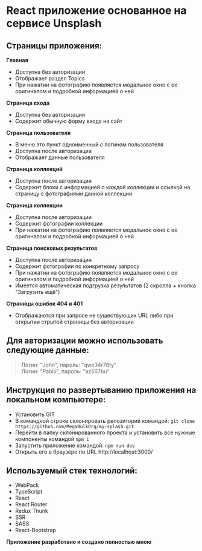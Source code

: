 # React приложение основанное на сервисе Unsplash

## Страницы приложения:

**Главная**

- Доступна без авторизации
- Отображает раздел Topics
- При нажатии на фотографию появляется модальное окно с ее оригиналом и подробной информацией о ней

**Страница входа**

- Доступна без авторизации
- Содержит обычную форму входа на сайт

**Страница пользователя**

- В меню это пункт одноименный с логином пользователя
- Доступна после авторизации
- Отображает данные пользователя

**Страница коллекций**

- Доступна после авторизации
- Содержит блоки с информацией о каждой коллекции и ссылкой на страницу с фотографиями данной коллекции

**Страница коллекции**

- Доступна после авторизации
- Содержит фотографии коллекции
- При нажатии на фотографию появляется модальное окно с ее оригиналом и подробной информацией о ней

**Страница поисковых результатов**

- Доступна после авторизации
- Содержит фотографии по конкретному запросу
- При нажатии на фотографию появляется модальное окно с ее оригиналом и подробной информацией о ней
- Имеется автоматическая подгрузка результатов (2 скролла + кнопка "Загрузить ещё")

**Страницы ошибок 404 и 401**

- Отображаются при запросе не существующих URL либо при открытии стрытой страницы без авторизации

## Для авторизации можно использовать следующие данные:
 
> Логин: "John", пароль: "qwe34r78ty"  
> Логин: "Pablo", пароль: "az567bu"

## Инструкция по развертыванию приложения на локальном компьютере:

- Установить GIT
- В командной строке склонировать репозиторий командой: `git clone https://github.com/MegaBulkOrg/my-splash.git`
- Перейти в папку склонированного проекта и установить все нужные компоненты командой `npm i`
- Запустить приложение командой: `npm run dev`
- Открыть его в браузере по URL http://localhost:3000/

## Используемый стек технологий:

- WebPack
- TypeScript
- React
- React Router
- Redux Thunk
- SSR
- SASS
- React-Bootstrap

**Приложение разработано и создано полностью мною**
